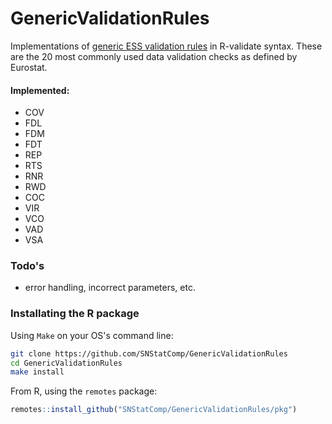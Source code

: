 # GenericValidationRules

Implementations of [generic ESS validation
rules](pkg/inst/doc/20180202_maintypes.pdf) in R-validate syntax.  These are
the 20 most commonly used data validation checks as defined by Eurostat.






#### Implemented:

- COV 
- FDL 
- FDM 
- FDT
- REP
- RTS
- RNR
- RWD
- COC
- VIR
- VCO
- VAD
- VSA

### Todo's
- error handling, incorrect parameters, etc.



### Installating the R package

Using `Make` on your OS's command line:

```bash
git clone https://github.com/SNStatComp/GenericValidationRules
cd GenericValidationRules
make install
```

From R, using the `remotes` package:

```r
remotes::install_github("SNStatComp/GenericValidationRules/pkg")
```

